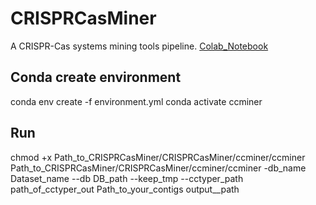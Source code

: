 # CRISPRCasMiner

A CRISPR-Cas systems mining tools pipeline. 
[Colab_Notebook](https://colab.research.google.com/drive/1PYo_vFefUnPWgFLQ5q3Oxu2pTtx9BvzY?usp=sharing)

## Conda create environment
conda env create -f environment.yml
conda activate ccminer

## Run
chmod +x Path_to_CRISPRCasMiner/CRISPRCasMiner/ccminer/ccminer
Path_to_CRISPRCasMiner/CRISPRCasMiner/ccminer/ccminer -db_name Dataset_name --db DB_path --keep_tmp --cctyper_path path_of_cctyper_out Path_to_your_contigs output__path
 

